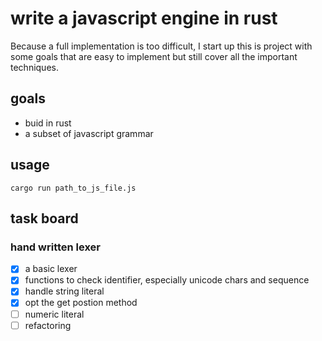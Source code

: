 # write a javascript engine in rust

Because a full implementation is too difficult,
I start up this is project with some goals that are easy to implement
but still cover all the important techniques.

## goals
- buid in rust
- a subset of javascript grammar

## usage
```
cargo run path_to_js_file.js
```

## task board

### hand written lexer
- [x] a basic lexer
- [x] functions to check identifier, especially unicode chars and sequence
- [x] handle string literal
- [x] opt the get postion method
- [ ] numeric literal
- [ ] refactoring